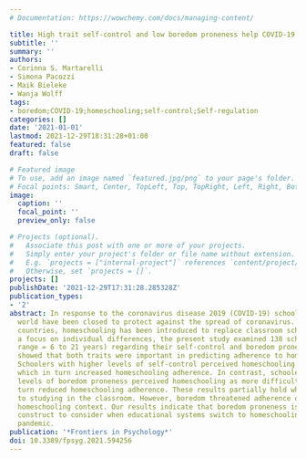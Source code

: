 ```yaml
---
# Documentation: https://wowchemy.com/docs/managing-content/

title: High trait self-control and low boredom proneness help COVID-19 homeschoolers
subtitle: ''
summary: ''
authors:
- Corinna S. Martarelli
- Simona Pacozzi
- Maik Bieleke
- Wanja Wolff
tags:
- boredom;COVID-19;homeschooling;self-control;Self-regulation
categories: []
date: '2021-01-01'
lastmod: 2021-12-29T18:31:28+01:00
featured: false
draft: false

# Featured image
# To use, add an image named `featured.jpg/png` to your page's folder.
# Focal points: Smart, Center, TopLeft, Top, TopRight, Left, Right, BottomLeft, Bottom, BottomRight.
image:
  caption: ''
  focal_point: ''
  preview_only: false

# Projects (optional).
#   Associate this post with one or more of your projects.
#   Simply enter your project's folder or file name without extension.
#   E.g. `projects = ["internal-project"]` references `content/project/deep-learning/index.md`.
#   Otherwise, set `projects = []`.
projects: []
publishDate: '2021-12-29T17:31:28.285328Z'
publication_types:
- '2'
abstract: In response to the coronavirus disease 2019 (COVID-19) schools around the
  world have been closed to protect against the spread of coronavirus. In several
  countries, homeschooling has been introduced to replace classroom schooling. With
  a focus on individual differences, the present study examined 138 schoolers (age
  range = 6 to 21 years) regarding their self-control and boredom proneness. The results
  showed that both traits were important in predicting adherence to homeschooling.
  Schoolers with higher levels of self-control perceived homeschooling as less difficult,
  which in turn increased homeschooling adherence. In contrast, schoolers with higher
  levels of boredom proneness perceived homeschooling as more difficult, which in
  turn reduced homeschooling adherence. These results partially hold when it comes
  to studying in the classroom. However, boredom threatened adherence only in the
  homeschooling context. Our results indicate that boredom proneness is a critical
  construct to consider when educational systems switch to homeschooling during a
  pandemic.
publication: '*Frontiers in Psychology*'
doi: 10.3389/fpsyg.2021.594256
---
```

